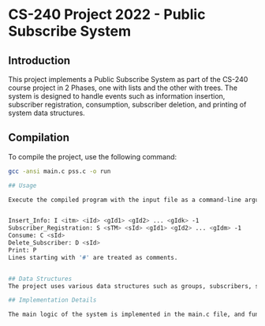 # CS-240 Project 2022 - Public Subscribe System

## Introduction

This project implements a Public Subscribe System as part of the CS-240 course project in 2 Phases, one with lists and the other with trees. The system is designed to handle events such as information insertion, subscriber registration, consumption, subscriber deletion, and printing of system data structures.

## Compilation 

To compile the project, use the following command:

```bash
gcc -ansi main.c pss.c -o run

## Usage

Execute the compiled program with the input file as a command-line argument:


Insert_Info: I <itm> <iId> <gId1> <gId2> ... <gIdk> -1
Subscriber_Registration: S <sΤΜ> <sId> <gId1> <gId2> ... <gIdm> -1
Consume: C <sId>
Delete_Subscriber: D <sId>
Print: P
Lines starting with '#' are treated as comments.


## Data Structures
The project uses various data structures such as groups, subscribers, subscriptions, and information entries. These are defined in pss.h.

## Implementation Details

The main logic of the system is implemented in the main.c file, and function definitions are provided in pss.c. The implementation includes functions for initializing, freeing resources, inserting information, subscriber registration, consumption, subscriber deletion, and printing system data.

